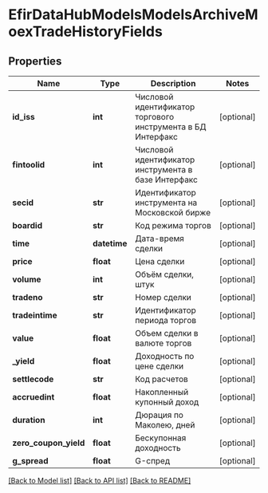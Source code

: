 # EfirDataHubModelsModelsArchiveMoexTradeHistoryFields

## Properties
Name | Type | Description | Notes
------------ | ------------- | ------------- | -------------
**id_iss** | **int** | Числовой идентификатор торгового инструмента в БД Интерфакс | [optional] 
**fintoolid** | **int** | Числовой идентификатор инструмента в базе Интерфакс | [optional] 
**secid** | **str** | Идентификатор инструмента на Московской бирже | [optional] 
**boardid** | **str** | Код режима торгов | [optional] 
**time** | **datetime** | Дата-время сделки | [optional] 
**price** | **float** | Цена сделки | [optional] 
**volume** | **int** | Объём сделки, штук | [optional] 
**tradeno** | **str** | Номер сделки | [optional] 
**tradeintime** | **str** | Идентификатор периода торгов | [optional] 
**value** | **float** | Объем сделки в валюте торгов | [optional] 
**_yield** | **float** | Доходность по цене сделки | [optional] 
**settlecode** | **str** | Код расчетов | [optional] 
**accruedint** | **float** | Накопленный купонный доход | [optional] 
**duration** | **int** | Дюрация по Маколею, дней | [optional] 
**zero_coupon_yield** | **float** | Бескупонная доходность | [optional] 
**g_spread** | **float** | G-спред | [optional] 

[[Back to Model list]](../README.md#documentation-for-models) [[Back to API list]](../README.md#documentation-for-api-endpoints) [[Back to README]](../README.md)

